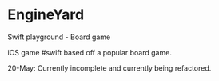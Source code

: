 # EngineYard
Swift playground - Board game

iOS game #swift based off a popular board game.

20-May:
Currently incomplete and currently being refactored.

